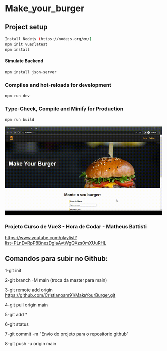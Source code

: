 # Make_your_burger

## Project setup

```sh
Install Nodejs (https://nodejs.org/en/)
npm init vue@latest
npm install
```
#### Simulate Backend
```sh
npm install json-server
```


### Compiles and hot-reloads for development

```sh
npm run dev
```

### Type-Check, Compile and Minify for Production

```sh
npm run build
```

![](https://github.com/Cristianosm91/MakeYourBurger/blob/main/public/img/MakeYouBurger.gif)

### Projeto Curso de Vue3 - Hora de Codar - Matheus Battisti

https://www.youtube.com/playlist?list=PLnDvRpP8BnezDglaAvtWgQXzsOmXUuRHL

## Comandos para subir no Github:

1-git init

2-git branch -M main (troca da master para main) 

3-git remote add origin https://github.com/Cristianosm91/MakeYourBurger.git

4-git pull origin main

5-git add *

6-git status

7-git commit -m "Envio do projeto para o repositorio github"

8-git push -u origin main
